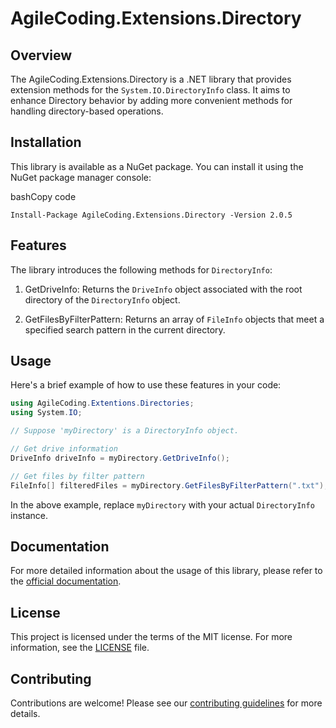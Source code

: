 ﻿AgileCoding.Extensions.Directory
================================

Overview
--------

The AgileCoding.Extensions.Directory is a .NET library that provides extension methods for the `System.IO.DirectoryInfo` class. It aims to enhance Directory behavior by adding more convenient methods for handling directory-based operations.

Installation
------------

This library is available as a NuGet package. You can install it using the NuGet package manager console:

bashCopy code

`Install-Package AgileCoding.Extensions.Directory -Version 2.0.5`

Features
--------

The library introduces the following methods for `DirectoryInfo`:

1.  GetDriveInfo: Returns the `DriveInfo` object associated with the root directory of the `DirectoryInfo` object.

2.  GetFilesByFilterPattern: Returns an array of `FileInfo` objects that meet a specified search pattern in the current directory.

Usage
-----

Here's a brief example of how to use these features in your code:

```csharp
using AgileCoding.Extentions.Directories;
using System.IO;

// Suppose 'myDirectory' is a DirectoryInfo object.

// Get drive information
DriveInfo driveInfo = myDirectory.GetDriveInfo();

// Get files by filter pattern
FileInfo[] filteredFiles = myDirectory.GetFilesByFilterPattern(".txt");
```

In the above example, replace `myDirectory` with your actual `DirectoryInfo` instance.

Documentation
-------------

For more detailed information about the usage of this library, please refer to the [official documentation](https://github.com/ToolMaker/AgileCoding.Extentions.Directory/wiki).

License
-------

This project is licensed under the terms of the MIT license. For more information, see the [LICENSE](https://github.com/ToolMaker/AgileCoding.Extentions.Directory/blob/main/LICENSE) file.

Contributing
------------

Contributions are welcome! Please see our [contributing guidelines](https://github.com/ToolMaker/AgileCoding.Extentions.Directory/blob/main/CONTRIBUTING.md) for more details.